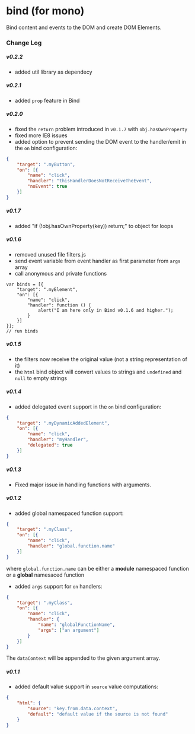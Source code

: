 bind (for mono)
===============

Bind content and events to the DOM and create DOM Elements.

### Change Log

##### v0.2.2
* added util library as dependecy

##### v0.2.1
* added `prop` feature in Bind

##### v0.2.0
* fixed the `return` problem introduced in `v0.1.7` with `obj.hasOwnProperty`
* fixed more IE8 issues
* added option to prevent sending the DOM event to the handler/emit in the `on` bind configuration:

```json
{
    "target": ".myButton",
    "on": [{
        "name": "click",
        "handler": "thisHandlerDoesNotReceiveTheEvent",
        "noEvent": true
    }]
}
```

##### v0.1.7
* added "if (!obj.hasOwnProperty(key)) return;" to object for loops

##### v0.1.6
* removed unused file filters.js
* send event variable from event handler as first parameter from `args` array
* call anonymous and private functions

```JS
var binds = [{
    "target": ".myElement",
    "on": [{
        "name": "click",
        "handler": function () {
            alert("I am here only in Bind v0.1.6 and higher.");
        }
    }]
}];
// run binds
```

##### v0.1.5

* the filters now receive the original value (not a string representation of it)
* the `html` bind object will convert values to strings and `undefined` and `null` to empty strings

##### v0.1.4

* added delegated event support in the `on` bind configuration:

```json
{
    "target": ".myDynamicAddedElement",
    "on": [{
        "name": "click",
        "handler": "myHandler",
        "delegated": true
    }]
}
```

##### v0.1.3
* Fixed major issue in handling functions with arguments.

##### v0.1.2

* added global namespaced function support:

```json
{
    "target": ".myClass",
    "on": [{
        "name": "click",
        "handler": "global.function.name"
    }]
}
```

where `global.function.name` can be either a **module** namespaced function or a **global** namesaced function

* added `args` support for `on` handlers:

```json
{
    "target": ".myClass",
    "on": [{
        "name": "click",
        "handler": {
            "name": "globalFunctionName",
            "args": ["an argument"]
        }
    }]
}
```

The `dataContext` will be appended to the given argument array.

##### v0.1.1

* added default value support in `source` value computations:

```json
{
    "html": {
        "source": "key.from.data.context",
        "default": "default value if the source is not found"
    }
}

```
